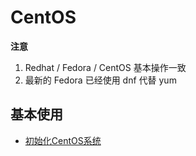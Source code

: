 # CentOS

**注意**

1. Redhat / Fedora / CentOS 基本操作一致
2. 最新的 Fedora 已经使用 dnf 代替 yum

## 基本使用

- [初始化CentOS系统](./initial.md)
